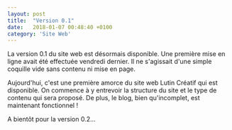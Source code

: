 ```yaml
---
layout: post
title:  "Version 0.1"
date:   2018-01-07 00:48:40 +0100
category: 'Site Web'
---
```

La version 0.1 du site web est désormais disponible. Une première mise en ligne avait été effectuée vendredi dernier. Il ne s'agissait d'une simple coquille vide sans contenu ni mise en page.

Aujourd'hui, c'est une première amorce du site web Lutin Créatif qui est disponible. On commence à y entrevoir la structure du site et le type de contenu qui sera proposé. De plus, le blog, bien qu'incomplet, est maintenant fonctionnel !

A bientôt pour la version 0.2…

